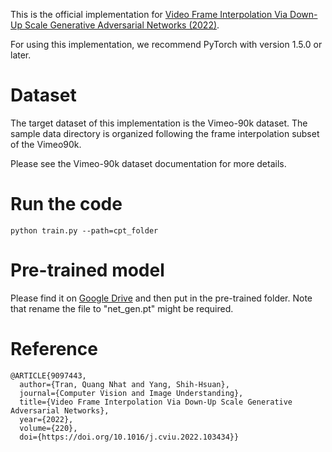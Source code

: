 This is the official implementation for [Video Frame Interpolation Via Down-Up Scale Generative Adversarial Networks (2022)](https://doi.org/10.1016/j.cviu.2022.103434).

For using this implementation, we recommend PyTorch with version 1.5.0 or later.

# Dataset
The target dataset of this implementation is the Vimeo-90k dataset. The sample data directory is organized following the frame interpolation subset of the Vimeo90k.

Please see the Vimeo-90k dataset documentation for more details.

# Run the code
```python train.py --path=cpt_folder```

# Pre-trained model
Please find it on [Google Drive](https://drive.google.com/file/d/1VsVX13DKYpwNhxii-mSyAqlzeAlg_sEO/view?usp=sharing) and then put in the pre-trained folder. Note that rename the file to "net_gen.pt" might be required.

# Reference

```
@ARTICLE{9097443,
  author={Tran, Quang Nhat and Yang, Shih-Hsuan},
  journal={Computer Vision and Image Understanding}, 
  title={Video Frame Interpolation Via Down-Up Scale Generative Adversarial Networks}, 
  year={2022},
  volume={220},
  doi={https://doi.org/10.1016/j.cviu.2022.103434}}
```
